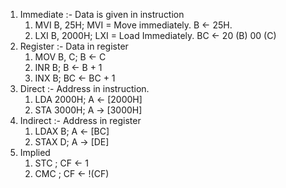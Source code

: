 
1. Immediate :- Data is given in instruction
	1. MVI B, 25H;   MVI = Move immediately. B <- 25H.
	2. LXI B, 2000H;   LXI = Load Immediately. BC <- 20 (B) 00 (C) 
2. Register :- Data in register
	1. MOV B, C;   B <- C
	2. INR B;    B <- B + 1
	3. INX B;   BC <- BC + 1
3. Direct :- Address in instruction.
	1. LDA 2000H;   A <- [2000H]
	2. STA 3000H;   A -> [3000H]
4. Indirect :- Address in register
	1. LDAX B;   A <- [BC]
	2. STAX D;   A -> [DE]
5. Implied
	1. STC ;   CF <- 1
	2. CMC ;   CF <- !(CF)
